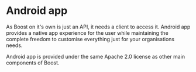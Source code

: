 # Android app

As Boost on it's own is just an API, it needs a client to access it. Android app provides a native app experience for the user while maintaining the complete freedom to customise everything just for your organisations needs.

Android app is provided under the same Apache 2.0 license as other main components of Boost.

